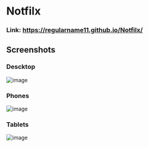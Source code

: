 # Notfilx
### Link: https://regularname11.github.io/Notfilx/

## Screenshots
### Descktop
![image](https://github.com/Regularname11/Notfilx/assets/78084972/a1185fee-6c10-4f07-b970-c45237ca796a)

### Phones
![image](https://github.com/Regularname11/Notfilx/assets/78084972/a86875a5-0a20-4f00-9210-93a8195035cc)

### Tablets
![image](https://github.com/Regularname11/Notfilx/assets/78084972/d1ad2e1f-3a47-41ec-94f1-9d091b0d58f8)
